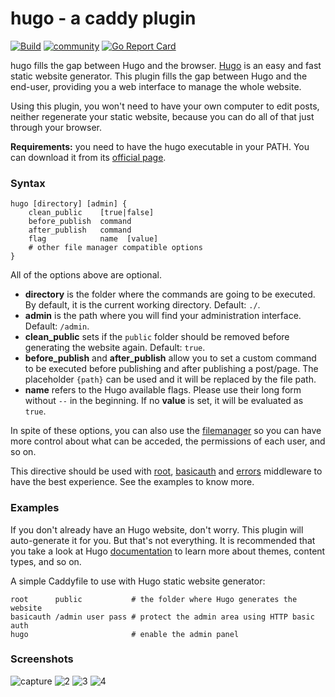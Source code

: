 # hugo - a caddy plugin

[![Build](https://img.shields.io/travis/hacdias/caddy-hugo.svg?style=flat-square)](https://travis-ci.org/hacdias/caddy-hugo)
[![community](https://img.shields.io/badge/community-forum-ff69b4.svg?style=flat-square)](https://caddy.community)
[![Go Report Card](https://goreportcard.com/badge/github.com/hacdias/caddy-hugo?style=flat-square)](https://goreportcard.com/report/hacdias/caddy-hugo)

hugo fills the gap between Hugo and the browser. [Hugo](http://gohugo.io/) is an easy and fast static website generator. This plugin fills the gap between Hugo and the end-user, providing you a web interface to manage the whole website.

Using this plugin, you won't need to have your own computer to edit posts, neither regenerate your static website, because you can do all of that just through your browser.

**Requirements:** you need to have the hugo executable in your PATH. You can download it from its [official page](http://gohugo.io).

### Syntax

```
hugo [directory] [admin] {
    clean_public    [true|false]
    before_publish  command
    after_publish   command
    flag            name  [value]
    # other file manager compatible options
}
```

All of the options above are optional.

* **directory** is the folder where the commands are going to be executed. By default, it is the current working directory. Default: `./`.
* **admin** is the path where you will find your administration interface. Default: `/admin`.
* **clean_public** sets if the `public` folder should be removed before generating the website again. Default: `true`.
* **before_publish** and **after_publish** allow you to set a custom command to be executed before publishing and after publishing a post/page. The placeholder `{path}` can be used and it will be replaced by the file path.
* **name** refers to the Hugo available flags. Please use their long form without `--` in the beginning. If no **value** is set, it will be evaluated as `true`.

In spite of these options, you can also use the [filemanager](/docs/filemanager) so you can have more control about what can be acceded, the permissions of each user, and so on.

This directive should be used with [root](/docs/root), [basicauth](/docs/basicauth) and [errors](/docs/errors) middleware to have the best experience. See the examples to know more.

### Examples

If you don't already have an Hugo website, don't worry. This plugin will auto-generate it for you. But that's not everything. It is recommended that you take a look at Hugo [documentation](http://gohugo.io/themes/overview/) to learn more about themes, content types, and so on.

A simple Caddyfile to use with Hugo static website generator:

```
root      public           # the folder where Hugo generates the website
basicauth /admin user pass # protect the admin area using HTTP basic auth
hugo                       # enable the admin panel
```

### Screenshots

![capture](https://cloud.githubusercontent.com/assets/5447088/25630072/b9a95dfa-2f63-11e7-81fe-00bab89e3391.PNG)
![2](https://cloud.githubusercontent.com/assets/5447088/25630073/b9b00678-2f63-11e7-8f5d-6488c641ed19.PNG)
![3](https://cloud.githubusercontent.com/assets/5447088/25630074/b9cbe3ca-2f63-11e7-8e53-19a3e553f86b.PNG)
![4](https://cloud.githubusercontent.com/assets/5447088/25630075/b9cfa320-2f63-11e7-8262-cdd942d4a3b5.PNG)
